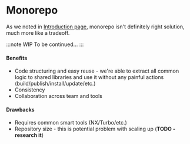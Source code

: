 # Monorepo

As we noted in [Introduction page](./intro), monorepo isn't definitely right solution, much more like a tradeoff.

:::note WIP
To be continued...
:::

#### Benefits

- Code structuring and easy reuse - we're able to extract all common logic
  to shared libraries and use it without any painful actions (build/publish/install/update/etc.)
- Consistency
- Collaboration across team and tools

#### Drawbacks

- Requires common smart tools (NX/Turbo/etc.)
- Repository size - this is potential problem with scaling up (**TODO - research it**)
